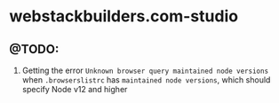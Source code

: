 # webstackbuilders.com-studio

## @TODO:

1. Getting the error `Unknown browser query maintained node versions` when `.browserslistrc` has `maintained node versions`, which should specify Node v12 and higher
